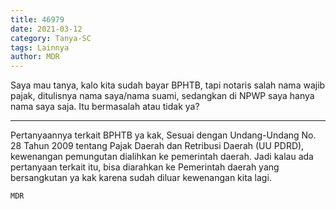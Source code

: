 ```yaml
---
title: 46979
date: 2021-03-12
category: Tanya-SC
tags: Lainnya
author: MDR
---
```


Saya mau tanya, kalo kita sudah bayar BPHTB, tapi notaris salah nama wajib pajak, ditulisnya nama saya/nama suami, sedangkan di NPWP saya hanya nama saya saja. Itu bermasalah atau tidak ya?

---

Pertanyaannya terkait BPHTB ya kak, Sesuai dengan Undang-Undang No. 28 Tahun 2009 tentang Pajak Daerah dan Retribusi Daerah (UU PDRD), kewenangan pemungutan dialihkan ke pemerintah daerah. Jadi kalau ada pertanyaan terkait itu, bisa diarahkan ke Pemerintah daerah yang bersangkutan ya kak karena sudah diluar kewenangan kita lagi.

`MDR`
